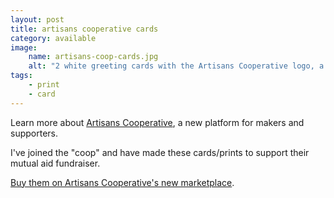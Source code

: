 ```yaml
---
layout: post
title: artisans cooperative cards
category: available
image:
    name: artisans-coop-cards.jpg
    alt: "2 white greeting cards with the Artisans Cooperative logo, a chicken. One card has a single print of the chicken in black ink, and the other has two overlapping prints in blue and red ink"
tags:
    - print
    - card
---
```


Learn more about [Artisans Cooperative](https://artisans.coop/), a new platform for makers and supporters.

I've joined the "coop" and have made these cards/prints to support their mutual aid fundraiser.

[Buy them on Artisans Cooperative's new marketplace](https://artisans.coop/products/coop-logo-greeting-card).